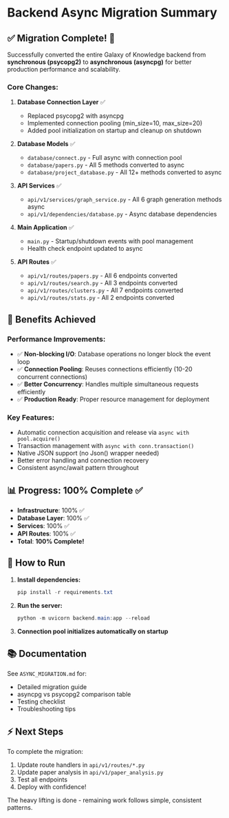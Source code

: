 # Backend Async Migration Summary

## ✅ Migration Complete! 🎉

Successfully converted the entire Galaxy of Knowledge backend from **synchronous (psycopg2)** to **asynchronous (asyncpg)** for better production performance and scalability.

### Core Changes:

1. **Database Connection Layer** ✅
   - Replaced psycopg2 with asyncpg
   - Implemented connection pooling (min_size=10, max_size=20)
   - Added pool initialization on startup and cleanup on shutdown

2. **Database Models** ✅
   - `database/connect.py` - Full async with connection pool
   - `database/papers.py` - All 5 methods converted to async
   - `database/project_database.py` - All 12+ methods converted to async

3. **API Services** ✅
   - `api/v1/services/graph_service.py` - All 6 graph generation methods async
   - `api/v1/dependencies/database.py` - Async database dependencies

4. **Main Application** ✅
   - `main.py` - Startup/shutdown events with pool management
   - Health check endpoint updated to async

5. **API Routes** ✅
   - `api/v1/routes/papers.py` - All 6 endpoints converted
   - `api/v1/routes/search.py` - All 3 endpoints converted
   - `api/v1/routes/clusters.py` - All 7 endpoints converted
   - `api/v1/routes/stats.py` - All 2 endpoints converted

## 🚀 Benefits Achieved

### Performance Improvements:
- ✅ **Non-blocking I/O**: Database operations no longer block the event loop
- ✅ **Connection Pooling**: Reuses connections efficiently (10-20 concurrent connections)
- ✅ **Better Concurrency**: Handles multiple simultaneous requests efficiently
- ✅ **Production Ready**: Proper resource management for deployment

### Key Features:
- Automatic connection acquisition and release via `async with pool.acquire()`
- Transaction management with `async with conn.transaction()`
- Native JSON support (no Json() wrapper needed)
- Better error handling and connection recovery
- Consistent async/await pattern throughout

## 📊 Progress: 100% Complete ✅

- **Infrastructure**: 100% ✅
- **Database Layer**: 100% ✅  
- **Services**: 100% ✅
- **API Routes**: 100% ✅
- **Total**: **100% Complete!**

## 🔧 How to Run

1. **Install dependencies:**
   ```powershell
   pip install -r requirements.txt
   ```

2. **Run the server:**
   ```powershell
   python -m uvicorn backend.main:app --reload
   ```

3. **Connection pool initializes automatically on startup**

## 📚 Documentation

See `ASYNC_MIGRATION.md` for:
- Detailed migration guide
- asyncpg vs psycopg2 comparison table
- Testing checklist
- Troubleshooting tips

## ⚡ Next Steps

To complete the migration:

1. Update route handlers in `api/v1/routes/*.py`
2. Update paper analysis in `api/v1/paper_analysis.py`
3. Test all endpoints
4. Deploy with confidence!

The heavy lifting is done - remaining work follows simple, consistent patterns.
